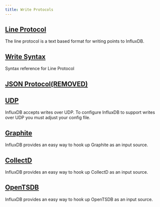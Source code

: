 ```yaml
---
title: Write Protocols
---
```


## [Line Protocol](/influxdb/v0.12/write_protocols/line/)

The line protocol is a text based format for writing points to InfluxDB.

## [Write Syntax](/influxdb/v0.12/write_protocols/write_syntax/)

Syntax reference for Line Protocol

## [JSON Protocol(REMOVED)](/influxdb/v0.12/write_protocols/json/)

## [UDP](/influxdb/v0.12/write_protocols/udp/)

InfluxDB accepts writes over UDP.
To configure InfluxDB to support writes over UDP you must adjust your config file.

## [Graphite](/influxdb/v0.12/write_protocols/graphite/)

InfluxDB provides an easy way to hook up Graphite as an input source.

## [CollectD](/influxdb/v0.12/write_protocols/collectd/)

InfluxDB provides an easy way to hook up CollectD as an input source.

## [OpenTSDB](/influxdb/v0.12/write_protocols/opentsdb/)

InfluxDB provides an easy way to hook up OpenTSDB as an input source.

